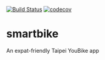 [![Build Status](https://travis-ci.org/kreitai/smartbike.svg?branch=master)](https://travis-ci.org/kreitai/smartbike) [![codecov](https://codecov.io/gh/kreitai/smartbike/branch/master/graph/badge.svg)](https://codecov.io/gh/kreitai/smartbike)
# smartbike
An expat-friendly Taipei YouBike app
